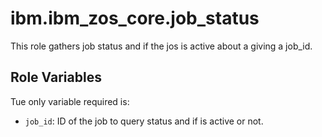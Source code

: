 # ibm.ibm_zos_core.job_status

This role gathers job status and if the jos is active about a giving a job_id.

## Role Variables

Tue only variable required is:

- `job_id`: ID of the job to query status and if is active or not.